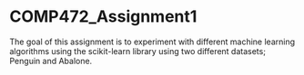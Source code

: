 # COMP472_Assignment1
The goal of this assignment is to experiment with different machine learning algorithms using the scikit-learn library using two different datasets; Penguin and Abalone.
